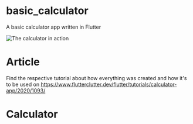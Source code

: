 # basic_calculator

A basic calculator app written in Flutter

![The calculator in action](https://www.flutterclutter.dev/images/wp-content/uploads/2020/07/flutter-basic-caclulator-animation.gif)

# Article

Find the respective tutorial about how everything was created and how it's to be used on https://www.flutterclutter.dev/flutter/tutorials/calculator-app/2020/1093/
# Calculator
